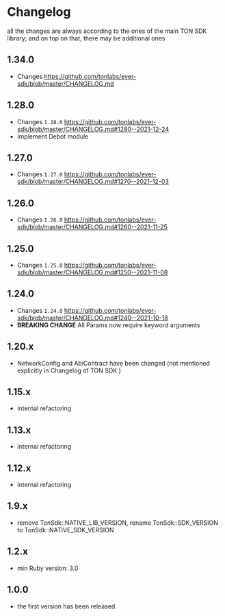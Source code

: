 # Changelog

all the changes are always according to the ones of the main TON SDK library; and on top on that, there may be additional ones

1.34.0
-----
* Changes https://github.com/tonlabs/ever-sdk/blob/master/CHANGELOG.md

1.28.0
-----
* Changes `1.28.0` https://github.com/tonlabs/ever-sdk/blob/master/CHANGELOG.md#1280--2021-12-24
* Implement Debot module

1.27.0
-----
* Changes `1.27.0` https://github.com/tonlabs/ever-sdk/blob/master/CHANGELOG.md#1270--2021-12-03

1.26.0
-----
* Changes `1.26.0` https://github.com/tonlabs/ever-sdk/blob/master/CHANGELOG.md#1260--2021-11-25

1.25.0
-----
* Changes `1.25.0` https://github.com/tonlabs/ever-sdk/blob/master/CHANGELOG.md#1250--2021-11-08

1.24.0
-----
* Changes `1.24.0` https://github.com/tonlabs/ever-sdk/blob/master/CHANGELOG.md#1240--2021-10-18
* **BREAKING CHANGE** All Params now require keyword arguments

1.20.x
-----
* NetworkConfig and AbiContract have been changed (not mentioned explicitly in Changelog of TON SDK )


1.15.x
-----
* internal refactoring


1.13.x
-----
* internal refactoring


1.12.x
-----
* internal refactoring


1.9.x
-----
* remove TonSdk::NATIVE_LIB_VERSION, rename TonSdk::SDK_VERSION to TonSdk::NATIVE_SDK_VERSION


1.2.x
-----
* min Ruby version: 3.0


1.0.0
-----
* the first version has been released.
